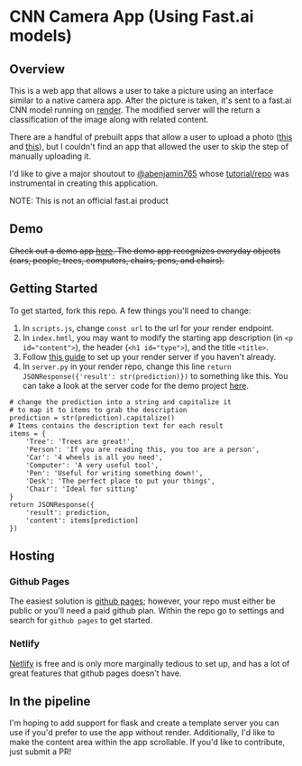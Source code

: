 # CNN Camera App (Using Fast.ai models)
## Overview
This is a web app that allows a user to take a picture using an interface similar to a native camera app. 
After the picture is taken, it's sent to a fast.ai CNN model running on [render](https://www.render.com). 
The modified server will the return a classification of the image along with related content.

There are a handful of prebuilt apps that allow a user to upload a photo ([this](https://github.com/npatta01/web-deep-learning-classifier) and [this](https://github.com/render-examples/fastai-v3)), but I couldn't find an app that allowed the user to skip the step of manually uploading it.

I'd like to give a major shoutout to [@abenjamin765](https://github.com/abenjamin765) whose [tutorial/repo](https://github.com/abenjamin765/camera-app) was instrumental in creating this application. 

NOTE: This is not an official fast.ai product

## Demo
~~Check out a demo app [here](https://tylernoblett.github.io/fastai-cnn-camera-app/). The demo app recognizes everyday objects (cars, people, trees, computers, chairs, pens, and chairs).~~

## Getting Started
To get started, fork this repo. A few things you'll need to change:
1. In `scripts.js`, change `const url` to the url for your render endpoint.
2. In `index.hmtl`, you may want to modify the starting app description (in `<p id="content">`), the header (`<h1 id="type">`), and the title `<title>`.
3. Follow [this guide](https://course.fast.ai/deployment_render.html) to set up your render server if you haven't already.
4. In `server.py` in your render repo, change this line `return JSONResponse({'result': str(prediction)})` to something like this. You can take a look at the server code for the demo project [here](https://github.com/TylerNoblett/fastai-v3/blob/master/app/server.py).
```
# change the prediction into a string and capitalize it
# to map it to items to grab the description
prediction = str(prediction).capitalize()	
# Items contains the description text for each result
items = {	
    'Tree': 'Trees are great!', 	
    'Person': 'If you are reading this, you too are a person', 	
    'Car': '4 wheels is all you need',	
    'Computer': 'A very useful tool',	
    'Pen': 'Useful for writing something down!',	
    'Desk': 'The perfect place to put your things',	
    'Chair': 'Ideal for sitting'	
}	
return JSONResponse({	
    'result': prediction,	
    'content': items[prediction]	
})
```
## Hosting
### Github Pages
The easiest solution is [github pages](https://pages.github.com/); however, your repo must either be public or you'll need a paid github plan. Within the repo go to settings and search for `github pages` to get started.

### Netlify
[Netlify](https://www.netlify.com/) is free and is only more marginally tedious to set up, and has a lot of great features that github pages doesn't have.

## In the pipeline
I'm hoping to add support for flask and create a template server you can use if you'd prefer to use the app without render.
Additionally, I'd like to make the content area within the app scrollable.
If you'd like to contribute, just submit a PR!

